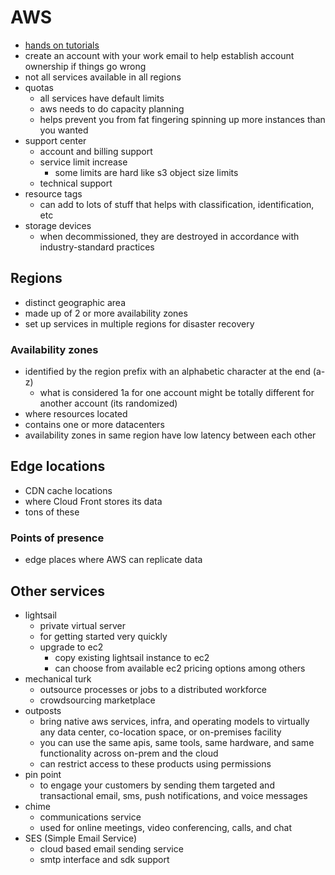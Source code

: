 # AWS

- [hands on tutorials](https://aws.amazon.com/getting-started/hands-on/)
- create an account with your work email to help establish account ownership if things go wrong
- not all services available in all regions
- quotas
  - all services have default limits
  - aws needs to do capacity planning
  - helps prevent you from fat fingering spinning up more instances than you wanted
- support center
  - account and billing support
  - service limit increase
    - some limits are hard like s3 object size limits
  - technical support
- resource tags
  - can add to lots of stuff that helps with classification, identification, etc
- storage devices
  - when decommissioned, they are destroyed in accordance with industry-standard practices

## Regions

- distinct geographic area
- made up of 2 or more availability zones
- set up services in multiple regions for disaster recovery

### Availability zones

- identified by the region prefix with an alphabetic character at the end (a-z)
  - what is considered 1a for one account might be totally different for another account (its randomized)
- where resources located
- contains one or more datacenters
- availability zones in same region have low latency between each other

## Edge locations

- CDN cache locations
- where Cloud Front stores its data
- tons of these

### Points of presence

- edge places where AWS can replicate data

## Other services

- lightsail
  - private virtual server
  - for getting started very quickly
  - upgrade to ec2
    - copy existing lightsail instance to ec2
    - can choose from available ec2 pricing options among others
- mechanical turk
  - outsource processes or jobs to a distributed workforce
  - crowdsourcing marketplace
- outposts
  - bring native aws services, infra, and operating models to virtually any data center, co-location space, or on-premises facility
  - you can use the same apis, same tools, same hardware, and same functionality across on-prem and the cloud
  - can restrict access to these products using permissions
- pin point
  - to engage your customers by sending them targeted and transactional email, sms, push notifications, and voice messages
- chime
  - communications service
  - used for online meetings, video conferencing, calls, and chat
- SES (Simple Email Service)
  - cloud based email sending service
  - smtp interface and sdk support
